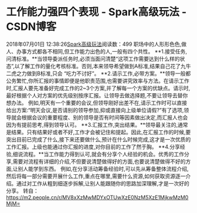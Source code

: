 # 工作能力强四个表现 - Spark高级玩法 - CSDN博客
2018年07月01日 12:38:26[Spark高级玩法](https://me.csdn.net/rlnLo2pNEfx9c)阅读数：499
职场中的人形形色色,做人、办事方式都各不相同,但工作能力出色的人,一般有四个共性。
**1.接受任务,问清标准。**当领导委派任务时,必须当面问清楚“这项工作需要达到什么样的状态”,以了解工作的量化考核标准。否则,本来领导希望做到A标准,结果自己花了九牛二虎之力做到B标准,只会 “吃力不讨好”。
**2.请示工作,必带方案。**领导一般都公务繁忙,你所汇报的事情即便是他职责范围,也需要讲究效率与方法。在请示工作时,汇报人要先准备好完成工作的2~3个方案,并了解每一个方案的优缺点。请示时,最好根据个人对方案的优先级别按序汇报。让领导去做选择题,不要让领导去替你想办法。
例如,明天有一个重要的会议,但领导刚好出差不在,请示工作时可以直接给出方案:“明天会议,是否请别的领导参加,抑或直接向上级单位请假?”有了选项,领导就会根据会议的重要程度、别的领导是否有时间等因素做出决定,而汇报人也会因为有提前思考,得到领导认可。
**3.汇报工作,突出结果。**领导最关注的,通常是结果。只有结果好或者不好,工作才会被记住和提起。因此,在汇报工作的时候,要突出目前已完成了什么,接下来还要做什么,预计在什么时候完成,这才是一次优质的工作汇报。上级也能通过你汇报的进度,对你目前的工作了然于胸。
**4.分享经验,细说流程。**当工作能力得到认可,就会有分享个人经验的机会。优秀的工作分享,需要对流程有详细的介绍,不但要说清楚做得好的方面,也要说清楚做得不好的方面,让别人能学到东西。
例如,在分享活动筹备经验时,可以先从筹备整体流程介绍,然后将每一部分需要开展什么工作,重点在哪里,需要什么资源,如何获取资源逐一介绍。通过对工作从粗到细逐步拆解,让别人能跟随你的思路加深理解,才是一次好的分享。
转自：https://m2.people.cn/r/MV8xXzMwMDYxOTUwXzE0NzM5XzE1MjkwMzM0MjM=

